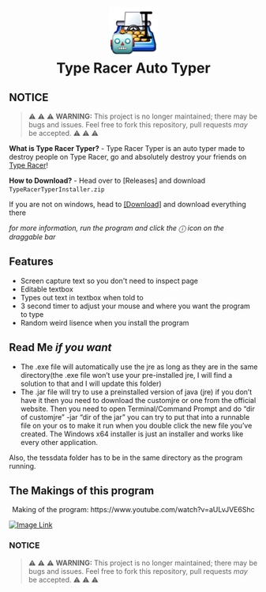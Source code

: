 <h1 align="center">
<img src="/assets/icon.png" alt="Icon" width="100" height="100" </img>
<br>
Type Racer Auto Typer
<br>
</h1>

## NOTICE
> :warning: :warning: :warning: **WARNING:** This project is no longer maintained; there may be bugs and issues. Feel free to fork this repository, pull requests *may* be accepted. :warning: :warning: :warning:

**What is Type Racer Typer?** -
 Type Racer Typer is an auto typer made to destroy people on Type Racer, go and absolutely destroy your friends on [Type Racer](https://play.typeracer.com/)!

**How to Download?** - Head over to [Releases] and download `TypeRacerTyperInstaller.zip`

If you are not on windows, head to [[Download]](https://github.com/itsmarsss/Type-Racer-Auto-Typer/tree/main/Download) and download everything there

*for more information, run the program and click the ⓘ icon on the draggable bar*

## Features
- Screen capture text so you don't need to inspect page
- Editable textbox
- Types out text in textbox when told to
- 3 second timer to adjust your mouse and where you want the program to type
- Random weird lisence when you install the program

## Read Me *if you want*
- The .exe file will automatically use the jre as long as they are in the same directory(the .exe file won’t use your pre-installed jre, I will find a solution to that and I will update this folder)
- The .jar file will try to use a preinstalled version of java (jre) if you don’t have it then you need to download the customjre or one from the official website. Then you need to open Terminal/Command Prompt and do “dir of customjre” -jar “dir of the jar” you can try to put that into a runnable file on your os to make it run when you double click the new file you’ve created.
The Windows x64 installer is just an installer and works like every other application.

Also, the tessdata folder has to be in the same directory as the program running.

## The Makings of this program
<p align="center">Making of the program: https://www.youtube.com/watch?v=aULvJVE6Shc</p>

[![Image Link](https://img.youtube.com/vi/aULvJVE6Shc/maxresdefault.jpg)](https://www.youtube.com/watch?v=aULvJVE6Shc)

### NOTICE
> :warning: :warning: :warning: **WARNING:** This project is no longer maintained; there may be bugs and issues. Feel free to fork this repository, pull requests *may* be accepted. :warning: :warning: :warning:
